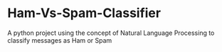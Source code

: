 # Ham-Vs-Spam-Classifier

A python project using the concept of Natural Language Processing to classify messages as Ham or Spam
